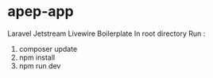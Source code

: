 # apep-app
Laravel Jetstream Livewire Boilerplate
In root directory Run :
1. composer update
2. npm install
3. npm run dev